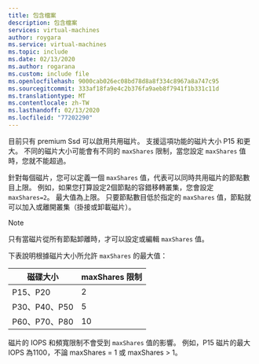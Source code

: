 ```yaml
---
title: 包含檔案
description: 包含檔案
services: virtual-machines
author: roygara
ms.service: virtual-machines
ms.topic: include
ms.date: 02/13/2020
ms.author: rogarana
ms.custom: include file
ms.openlocfilehash: 9000cab026ec08bd78d8a8f334c8967a8a747c95
ms.sourcegitcommit: 333af18fa9e4c2b376fa9aeb8f7941f1b331c11d
ms.translationtype: MT
ms.contentlocale: zh-TW
ms.lasthandoff: 02/13/2020
ms.locfileid: "77202290"
---
```

目前只有 premium Ssd 可以啟用共用磁片。 支援這項功能的磁片大小 P15 和更大。 不同的磁片大小可能會有不同的 `maxShares` 限制，當您設定 `maxShares` 值時，您就不能超過。

針對每個磁片，您可以定義一個 `maxShares` 值，代表可以同時共用磁片的節點數目上限。 例如，如果您打算設定2個節點的容錯移轉叢集，您會設定 `maxShares=2`。 最大值為上限。 只要節點數目低於指定的 `maxShares` 值，節點就可以加入或離開叢集（掛接或卸載磁片）。

> [!NOTE]
> 只有當磁片從所有節點卸離時，才可以設定或編輯 `maxShares` 值。

下表說明根據磁片大小所允許 `maxShares` 的最大值：

|磁碟大小  |maxShares 限制  |
|---------|---------|
|P15、P20     |2         |
|P30、P40、P50     |5         |
|P60、P70、P80     |10         |

磁片的 IOPS 和頻寬限制不會受到 `maxShares` 值的影響。 例如，P15 磁片的最大 IOPS 為1100，不論 maxShares = 1 或 maxShares > 1。